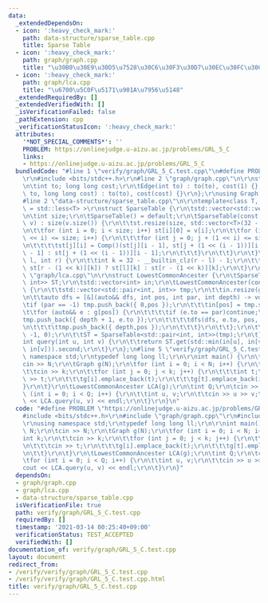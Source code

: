 ```yaml
---
data:
  _extendedDependsOn:
  - icon: ':heavy_check_mark:'
    path: data-structure/sparse_table.cpp
    title: Sparse Table
  - icon: ':heavy_check_mark:'
    path: graph/graph.cpp
    title: "\u30B0\u30E9\u30D5\u7528\u30C6\u30F3\u30D7\u30EC\u30FC\u30C8"
  - icon: ':heavy_check_mark:'
    path: graph/lca.cpp
    title: "\u6700\u5C0F\u5171\u901A\u7956\u5148"
  _extendedRequiredBy: []
  _extendedVerifiedWith: []
  _isVerificationFailed: false
  _pathExtension: cpp
  _verificationStatusIcon: ':heavy_check_mark:'
  attributes:
    '*NOT_SPECIAL_COMMENTS*': ''
    PROBLEM: https://onlinejudge.u-aizu.ac.jp/problems/GRL_5_C
    links:
    - https://onlinejudge.u-aizu.ac.jp/problems/GRL_5_C
  bundledCode: "#line 1 \"verify/graph/GRL_5_C.test.cpp\"\n#define PROBLEM \"https://onlinejudge.u-aizu.ac.jp/problems/GRL_5_C\"\
    \r\n#include <bits/stdc++.h>\r\n#line 2 \"graph/graph.cpp\"\n\r\nstruct Edge {\r\
    \n\tint to; long long cost;\r\n\tEdge(int to) : to(to), cost(1) {};\r\n\tEdge(int\
    \ to, long long cost) : to(to), cost(cost) {}\r\n};\r\nusing Graph = std::vector<std::vector<Edge>>;\n\
    #line 2 \"data-structure/sparse_table.cpp\"\n\r\ntemplate<class T, class Comp\
    \ = std::less<T> >\r\nstruct SparseTable {\r\n\tstd::vector<std::vector<T>> st;\r\
    \n\tint size;\r\n\tSparseTable() = default;\r\n\tSparseTable(const std::vector<T>&\
    \ v) : size(v.size()) {\r\n\t\tst.resize(size, std::vector<T>(32 - __builtin_clz(size)));\r\
    \n\t\tfor (int i = 0; i < size; i++) st[i][0] = v[i];\r\n\t\tfor (int i = 1; (1\
    \ << i) <= size; i++) {\r\n\t\t\tfor (int j = 0; j + (1 << i) <= size; j++) {\r\
    \n\t\t\t\tst[j][i] = Comp()(st[j][i - 1], st[j + (1 << (i - 1))][i - 1]) ? st[j][i\
    \ - 1] : st[j + (1 << (i - 1))][i - 1];\r\n\t\t\t}\r\n\t\t}\r\n\t}\r\n\tT get(int\
    \ l, int r) {\r\n\t\tint k = 32 - __builtin_clz(r - l) - 1;\r\n\t\treturn Comp()(st[l][k],\
    \ st[r - (1 << k)][k]) ? st[l][k] : st[r - (1 << k)][k];\r\n\t}\r\n};\n#line 4\
    \ \"graph/lca.cpp\"\n\r\nstruct LowestCommonAncester {\r\n\tSparseTable<std::pair<int,\
    \ int>> ST;\r\n\tstd::vector<int> in;\r\n\tLowestCommonAncester(const Graph& g)\
    \ {\r\n\t\tstd::vector<std::pair<int, int>> tmp;\r\n\t\tin.resize(g.size());\r\
    \n\t\tauto dfs = [&](auto&& dfs, int pos, int par, int depth) -> void {\r\n\t\t\
    \tif (par == -1) tmp.push_back({ 0,pos });\r\n\t\t\tin[pos] = tmp.size();\r\n\t\
    \t\tfor (auto&& e : g[pos]) {\r\n\t\t\t\tif (e.to == par)continue;\r\n\t\t\t\t\
    tmp.push_back({ depth + 1, e.to });\r\n\t\t\t\tdfs(dfs, e.to, pos, depth + 1);\r\
    \n\t\t\t\ttmp.push_back({ depth,pos });\r\n\t\t\t}\r\n\t\t};\r\n\t\tdfs(dfs, 0,\
    \ -1, 0);\r\n\t\tST = SparseTable<std::pair<int, int>>(tmp);\r\n\t}\r\n\r\n\t\
    int query(int u, int v) {\r\n\t\treturn ST.get(std::min(in[u], in[v]) - 1, std::max(in[u],\
    \ in[v])).second;\r\n\t}\r\n};\n#line 5 \"verify/graph/GRL_5_C.test.cpp\"\nusing\
    \ namespace std;\r\ntypedef long long ll;\r\n\r\nint main() {\r\n\tint N;\r\n\t\
    cin >> N;\r\n\tGraph g(N);\r\n\tfor (int i = 0; i < N; i++) {\r\n\t\tint k;\r\n\
    \t\tcin >> k;\r\n\t\tfor (int j = 0; j < k; j++) {\r\n\t\t\tint t;\r\n\t\t\tcin\
    \ >> t;\r\n\t\t\tg[i].emplace_back(t);\r\n\t\t\tg[t].emplace_back(i);\r\n\t\t\
    }\r\n\t}\r\n\tLowestCommonAncester LCA(g);\r\n\tint Q;\r\n\tcin >> Q;\r\n\tfor\
    \ (int i = 0; i < Q; i++) {\r\n\t\tint u, v;\r\n\t\tcin >> u >> v;\r\n\t\tcout\
    \ << LCA.query(u, v) << endl;\r\n\t}\r\n}\n"
  code: "#define PROBLEM \"https://onlinejudge.u-aizu.ac.jp/problems/GRL_5_C\"\r\n\
    #include <bits/stdc++.h>\r\n#include \"graph/graph.cpp\"\r\n#include \"graph/lca.cpp\"\
    \r\nusing namespace std;\r\ntypedef long long ll;\r\n\r\nint main() {\r\n\tint\
    \ N;\r\n\tcin >> N;\r\n\tGraph g(N);\r\n\tfor (int i = 0; i < N; i++) {\r\n\t\t\
    int k;\r\n\t\tcin >> k;\r\n\t\tfor (int j = 0; j < k; j++) {\r\n\t\t\tint t;\r\
    \n\t\t\tcin >> t;\r\n\t\t\tg[i].emplace_back(t);\r\n\t\t\tg[t].emplace_back(i);\r\
    \n\t\t}\r\n\t}\r\n\tLowestCommonAncester LCA(g);\r\n\tint Q;\r\n\tcin >> Q;\r\n\
    \tfor (int i = 0; i < Q; i++) {\r\n\t\tint u, v;\r\n\t\tcin >> u >> v;\r\n\t\t\
    cout << LCA.query(u, v) << endl;\r\n\t}\r\n}"
  dependsOn:
  - graph/graph.cpp
  - graph/lca.cpp
  - data-structure/sparse_table.cpp
  isVerificationFile: true
  path: verify/graph/GRL_5_C.test.cpp
  requiredBy: []
  timestamp: '2021-03-14 00:25:40+09:00'
  verificationStatus: TEST_ACCEPTED
  verifiedWith: []
documentation_of: verify/graph/GRL_5_C.test.cpp
layout: document
redirect_from:
- /verify/verify/graph/GRL_5_C.test.cpp
- /verify/verify/graph/GRL_5_C.test.cpp.html
title: verify/graph/GRL_5_C.test.cpp
---
```

